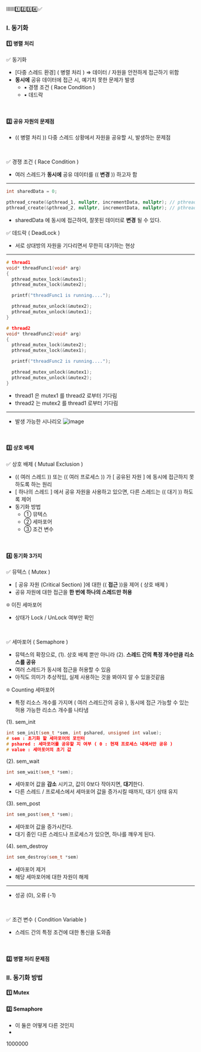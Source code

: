 ⅠⅡⅢ1️⃣2️⃣3️⃣4️⃣✅
### Ⅰ. 동기화
#### 1️⃣ 병렬 처리
✅ 동기화
- [다중 스레드 환경] ( 병렬 처리 ) ⇒ 데이터 / 자원을 안전하게 접근하기 위함
- **동시에** 공유 데이터에 접근 시, 예기치 못한 문제가 발생
  - ▪ 경쟁 조건 ( Race Condition )
  - ▪ 데드락 
<br/>

#### 2️⃣ 공유 자원의 문제점
- (( 병렬 처리 )) 다중 스레드 상황에서 자원을 공유할 시, 발생하는 문제점
<br/>

✅ 경쟁 조건 ( Race Condition )
- 여러 스레드가 **동시에** 공유 데이터를 (( **변경** )) 하고자 함
----
```cpp
int sharedData = 0;

pthread_create(&pthread_1, nullptr, incrementData, nullptr); // pthread_1
pthread_create(&pthread_2, nullptr, incrementData, nullptr); // pthread_2
```
- sharedData 에 동시에 접근하여, 잘못된 데이터로 **변경** 될 수 있다.

✅ 데드락 ( DeadLock )
- 서로 상대방의 자원을 기다리면서 무한히 대기하는 현상
-----
```cpp
# thread1
void* threadFunc1(void* arg)
{
  pthread_mutex_lock(&mutex1);
  pthread_mutex_lock(&mutex2);

  printf("threadFunc1 is running....");

  pthread_mutex_unlock(&mutex2);
  pthread_mutex_unlock(&mutex1);
}
```
```cpp
# thread2
void* threadFunc2(void* arg)
{
  pthread_mutex_lock(&mutex2);
  pthread_mutex_lock(&mutex1);

  printf("threadFunc2 is running....");

  pthread_mutex_unlock(&mutex1);
  pthread_mutex_unlock(&mutex2);
}
```
- thread1 은 mutex1 를 thread2 로부터 기다림
- thread2 는 mutex2 를 thread1 로부터 기다림
-----
- 발생 가능한 시나리오
![image](https://github.com/shpark0308/c_study_develop/assets/60208434/cd9817c4-0415-4fd0-8cba-6c72ffa7e804)
<br/>

#### 3️⃣ 상호 배제
✅ 상호 배제 ( Mutual Exclusion )
- (( 여러 스레드 )) 또는 (( 여러 프로세스 )) 가 [ 공유된 자원 ] 에 동시에 접근하지 못하도록 하는 원리
- [ 하나의 스레드 ] 에서 공유 자원을 사용하고 있으면, 다른 스레드는 (( 대기 )) 하도록 제어
- 동기화 방법
  - ① 뮤텍스
  - ② 세마포어
  - ③ 조건 변수
<br/>
 
#### 4️⃣ 동기화 3가지
✅ 뮤텍스 ( Mutex )
- [ 공유 자원 (Critical Section) ]에 대한 (( **접근** ))을 제어 ( 상호 배제 )
- 공유 자원에 대한 접근을 **한 번에 하나의 스레드만 허용**

🔯 이진 세마포어
- 상태가 Lock / UnLock 여부만 확인
<br/>

✅ 세마포어 ( Semaphore )
- 뮤텍스의 확장으로, (1). 상호 배제 뿐만 아니라 (2). **스레드 간의 특정 개수만큼 리소스를 공유**
- 여러 스레드가 동시에 접근을 허용할 수 있음
- 아직도 의미가 추상적임, 실제 사용하는 것을 봐야지 알 수 있을것같음

🔯 Counting 세마포어
- 특정 리소스 개수를 가지며 ( 여러 스레드간의 공유 ), 동시에 접근 가능할 수 있는 허용 가능한 리소스 개수를 나타냄

(1). sem_init
``` cpp
int sem_init(sem_t *sem, int pshared, unsigned int value);
# sem : 초기화 할 세마포어의 포인터
# pshared : 세마포어를 공유할 지 여부 ( 0 : 현재 프로세스 내에서만 공유 )
# value : 세마포어의 초기 값
```

(2). sem_wait
``` cpp
int sem_wait(sem_t *sem);
```
- 세마포어 값을 **감소** 시키고, 값이 0보다 작아지면, **대기**한다.
- 다른 스레드 / 프로세스에서 세마포어 값을 증가시킬 때까지, 대기 상태 유지

(3). sem_post
``` cpp
int sem_post(sem_t *sem);
```
- 세마포어 값을 증가시킨다.
- 대기 중인 다른 스레드나 프로세스가 있으면, 하나를 꺠우게 된다.

(4). sem_destroy
```cpp
int sem_destroy(sem_t *sem)
```
- 세마포어 제거
- 해당 세마포어에 대한 자원이 해제
-----
- 성공 (0), 오류 (-1)
<br/>

✅ 조건 변수 ( Condition Variable )
- 스레드 간의 특정 조건에 대한 통신을 도와줌
<br/>

#### 2️⃣ 병렬 처리 문제점
### Ⅱ. 동기화 방법
#### 1️⃣ Mutex

#### 2️⃣ Semaphore
- 이 둘은 어떻게 다른 것인지
- 










1000000
